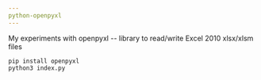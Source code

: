 ```yaml
---
python-openpyxl
---
```


My experiments with openpyxl -- library to read/write Excel 2010 xlsx/xlsm files

```
pip install openpyxl
python3 index.py
```